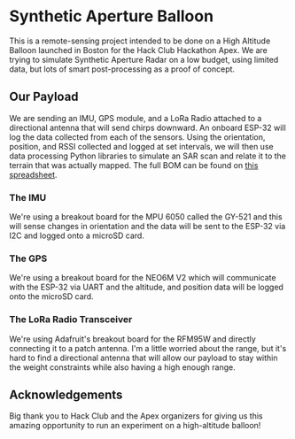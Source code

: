 # Synthetic Aperture Balloon
This is a remote-sensing project intended to be done on a High Altitude Balloon launched in Boston for the Hack Club Hackathon Apex. We are trying to simulate Synthetic Aperture Radar on a low budget, using limited data, but lots of smart post-processing as a proof of concept.

## Our Payload
We are sending an IMU, GPS module, and a LoRa Radio attached to a directional antenna that will send chirps downward. An onboard ESP-32 will log the data collected from each of the sensors. Using the orientation, position, and RSSI collected and logged at set intervals, we will then use data processing Python libraries to simulate an SAR scan and relate it to the terrain that was actually mapped. The full BOM can be found on [this spreadsheet](https://docs.google.com/spreadsheets/d/1EXQkzV46__q9V7-iupEEt-R7V52zfWwjpi_Zgep5wXs/edit?usp=sharing).

### The IMU
We're using a breakout board for the MPU 6050 called the GY-521 and this will sense changes in orientation and the data will be sent to the ESP-32 via I2C and logged onto a microSD card.

### The GPS
We're using a breakout board for the NEO6M V2 which will communicate with the ESP-32 via UART and the altitude, and position data will be logged onto the microSD card.

### The LoRa Radio Transceiver
We're using Adafruit's breakout board for the RFM95W and directly connecting it to a patch antenna. I'm a little worried about the range, but it's hard to find a directional antenna that will allow our payload to stay within the weight constraints while also having a high enough range.

## Acknowledgements
Big thank you to Hack Club and the Apex organizers for giving us this amazing opportunity to run an experiment on a high-altitude balloon!
